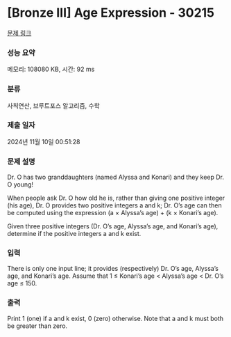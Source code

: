 # [Bronze III] Age Expression - 30215 

[문제 링크](https://www.acmicpc.net/problem/30215) 

### 성능 요약

메모리: 108080 KB, 시간: 92 ms

### 분류

사칙연산, 브루트포스 알고리즘, 수학

### 제출 일자

2024년 11월 10일 00:51:28

### 문제 설명

<p>Dr. O has two granddaughters (named Alyssa and Konari) and they keep Dr. O young!</p>

<p>When people ask Dr. O how old he is, rather than giving one positive integer (his age), Dr. O provides two positive integers a and k; Dr. O’s age can then be computed using the expression (a × Alyssa’s age) + (k × Konari’s age).</p>

<p>Given three positive integers (Dr. O’s age, Alyssa’s age, and Konari’s age), determine if the positive integers a and k exist.</p>

### 입력 

 <p>There is only one input line; it provides (respectively) Dr. O’s age, Alyssa’s age, and Konari’s age. Assume that 1 ≤ Konari’s age < Alyssa’s age < Dr. O’s age ≤ 150.</p>

### 출력 

 <p>Print 1 (one) if a and k exist, 0 (zero) otherwise. Note that a and k must both be greater than zero.</p>

